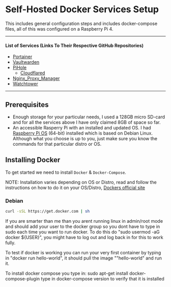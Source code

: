 # Self-Hosted Docker Services Setup
This includes general configuration steps and includes docker-compose files, all of this was configured on a Raspberry Pi 4.

---

#### List of Services (Links To Their Respective GitHub Repositories)
* [Portainer](https://github.com/portainer/portainer)
* [Vaultwarden](https://github.com/dani-garcia/vaultwarden)
* [PiHole](https://github.com/pi-hole/pi-hole)
  * [Cloudflared](https://github.com/cloudflare/cloudflared)
* [Nginx_Proxy_Manager](https://github.com/NginxProxyManager/nginx-proxy-manager)
* [Watchtower](https://github.com/containrrr/watchtower)

---

## Prerequisites
* Enough storage for your particular needs, I used a 128GB micro SD-card and for all the services above I have only claimed 8GB of space so far.
* An accessible Rasperry Pi with an installed and updated OS. I had [Raspberry Pi OS](https://www.raspberrypi.com/software/operating-systems/) (64-bit) installed which is based on Debian Linux. Although what you choose is up to you, just make sure you know the commands for that particular distro or OS.

## Installing Docker
To get started we need to install ```Docker``` & ```Docker-Compose```.

NOTE: Installation varies depending on OS or Distro, read and follow the instructions on how to do it on your OS/Distro, [Dockers official site](https://docs.docker.com/desktop/install/debian/)
### Debian 
``` bash
curl -sSL https://get.docker.com | sh
```
If you are smarter than me than you arent running linux in admin/root mode and should add your user to the docker group so you dont have to type in sudo each time you want to run docker. To do this do "sudo usermod -aG docker ${USER}", you might have to log out and log back in for this to work fully.

To test if docker is working you can run your very first container by typing in "docker run hello-world", it should pull the image ""hello-world" and run it. 

To install docker compose you type in: 
sudo apt-get install docker-compose-plugin
type in docker-compose version to verify that it is installed










